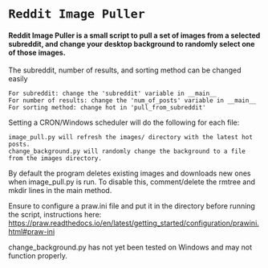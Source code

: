 # `Reddit Image Puller`

#### Reddit Image Puller is a small script to pull a set of images from a selected subreddit, and change your desktop background to randomly select one of those images.

The subreddit, number of results, and sorting method can be changed easily

    For subreddit: change the 'subreddit' variable in __main__
    For number of results: change the 'num_of_posts' variable in __main__
    For sorting method: change hot in 'pull_from_subreddit'

Setting a CRON/Windows scheduler will do the following for each file:
    
    image_pull.py will refresh the images/ directory with the latest hot posts.
    change_background.py will randomly change the background to a file from the images directory. 

By default the program deletes existing images and downloads new ones when image_pull.py is run. To disable this, comment/delete the rmtree and mkdir lines in the main method.

Ensure to configure a praw.ini file and put it in the directory before running the script, instructions here:
https://praw.readthedocs.io/en/latest/getting_started/configuration/prawini.html#praw-ini

change_background.py has not yet been tested on Windows and may not function properly.
